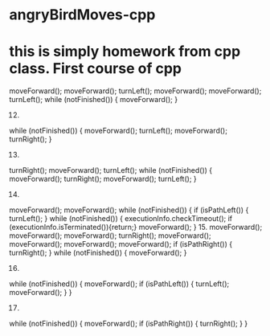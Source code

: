 # angryBirdMoves-cpp
# this is simply homework from cpp class. First course of cpp
moveForward();
moveForward();
turnLeft();
moveForward();
moveForward();
turnLeft();
while (notFinished()) {
  moveForward();
}

12. 
while (notFinished()) {
  moveForward();
  turnLeft();
  moveForward();
  turnRight();
}

13.
turnRight();
moveForward();
turnLeft();
while (notFinished()) {
  moveForward();
  turnRight();
  moveForward();
  turnLeft();
}

14.
moveForward();
moveForward();
while (notFinished()) {
  if (isPathLeft()) {
    turnLeft();
  }
  while (notFinished()) {
    executionInfo.checkTimeout(); if (executionInfo.isTerminated()){return;}
    moveForward();
  }
15.
moveForward();
moveForward();
moveForward();
turnRight();
moveForward();
moveForward();
moveForward();
moveForward();
if (isPathRight()) {
  turnRight();
}
while (notFinished()) {
  moveForward();
}

16.
while (notFinished()) {
  moveForward();
  if (isPathLeft()) {
    turnLeft();
    moveForward();
  }
}

17.
while (notFinished()) {
  moveForward();
  if (isPathRight()) {
    turnRight();
  }
}
